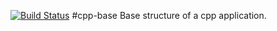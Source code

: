 [![Build Status](https://travis-ci.org/jnikolov/cpp-base.svg?branch=master)](https://travis-ci.org/jnikolov/cpp-base)
#cpp-base
Base structure of a cpp application.
